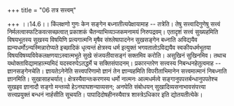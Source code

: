 +++
title = "06 तत्र सत्त्वम्"

+++
।।14.6।। किंलक्षणो गुणः केन सङ्गेन बध्नातीत्यपेक्षायामाह -- तत्रेति। तेषु
सत्त्वादिगुणेषु सत्त्वं निर्मलत्वास्फटिकवत्सच्छत्वात् प्रकाशकं
चैतन्याभिव्यञ्जकमनामयं निरुपद्रवम्। एतादृशं सत्त्वं सुख्यहमिति
विषयभूतस्य सुखस्य विषयिणि प्रत्यगात्मनि मृषैव संश्लेषापादनेन सुखसङ्गेन
बध्नाति अविद्ययैव ह्यन्यधर्मोऽन्यस्मिन्नारोप्यते इच्छादिकं धृत्यन्तं
क्षेत्रस्य धर्म इत्युक्तं भगवतातोऽविद्ययैव स्वकीयधर्मभूतया
विषयविषय्यविवेकलक्षणयाऽस्वात्मभूते सुखे संजयतीवासङ्गं सक्तमिव करोति।
असुखिनं सुखिनमिव। तथाच यथोक्ताविद्यामाहात्म्यमिदं यदस्वरुपेऽतद्धर्मे च
सक्तिसंपादनम्। प्रकारन्तरेण सत्त्वस्य निबन्धनहेतुत्वमाह --
ज्ञानसङ्गेनचेति। ज्ञायतेऽनेनेति सत्त्वपरिणामो ज्ञानं तेन ज्ञान्यहमिति
विपरीताभिमानेन सत्त्वमात्मानं निबध्नाति ज्ञानमिति। सुखासाहचर्यात्।
क्षेत्रस्यैवान्तःकरणस्य धर्मो नात्मनः आत्मधर्मत्वे
सङ्गानुपपत्तर्बन्धानुपपतेश्च सुखइव ज्ञानादौ सङ्गो मन्तव्यो
हेऽनघाघशन्याव्यसन; अनघेति संबोधयन् सुखादिव्यसनाभावसंपत्त्या
सत्त्वप्रयुक्तं बन्धनं नार्हसीति सूचयति। पापादिदोषहीनस्यैवात्र
शास्त्रेऽधिकार इति द्योतयतीत्येके।
